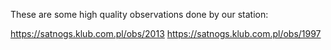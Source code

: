 These are some high quality observations done by our station:

https://satnogs.klub.com.pl/obs/2013
https://satnogs.klub.com.pl/obs/1997
